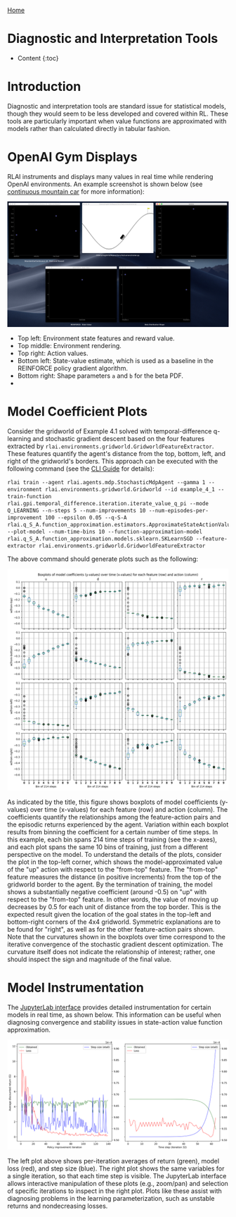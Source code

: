 [Home](index.md)

# Diagnostic and Interpretation Tools
* Content
{:toc}
  
# Introduction
Diagnostic and interpretation tools are standard issue for statistical models, though they would seem to be less 
developed and covered within RL. These tools are particularly important when value functions are approximated with 
models rather than calculated directly in tabular fashion.

# OpenAI Gym Displays
RLAI instruments and displays many values in real time while rendering OpenAI environments. An example screenshot is 
shown below (see [continuous mountain car](./case_studies/mountain_car_continuous.md) for more information):

![displays](./case_studies/mountain-car-continuous-figs/displays.png)

* Top left:  Environment state features and reward value.
* Top middle:  Environment rendering.
* Top right:  Action values.
* Bottom left:  State-value estimate, which is used as a baseline in the REINFORCE policy gradient algorithm.
* Bottom right:  Shape parameters `a` and `b` for the beta PDF.
* 
# Model Coefficient Plots
Consider the gridworld of Example 4.1 solved with temporal-difference q-learning and stochastic gradient descent based 
on the four features extracted by 
`rlai.environments.gridworld.GridworldFeatureExtractor`. These features quantify the agent's distance from the top, 
bottom, left, and right of the gridworld's borders. This approach can be executed with the following command (see the 
[CLI Guide](cli_guide.md) for details):
```
rlai train --agent rlai.agents.mdp.StochasticMdpAgent --gamma 1 --environment rlai.environments.gridworld.Gridworld --id example_4_1 --train-function rlai.gpi.temporal_difference.iteration.iterate_value_q_pi --mode Q_LEARNING --n-steps 5 --num-improvements 10 --num-episodes-per-improvement 100 --epsilon 0.05 --q-S-A rlai.q_S_A.function_approximation.estimators.ApproximateStateActionValueEstimator --plot-model --num-time-bins 10 --function-approximation-model rlai.q_S_A.function_approximation.models.sklearn.SKLearnSGD --feature-extractor rlai.environments.gridworld.GridworldFeatureExtractor
```
The above command should generate plots such as the following:

![gridworld-sgd-plot](gridworld_sgd.png)

As indicated by the title, this figure shows boxplots of model coefficients (y-values) over time (x-values) for each
feature (row) and action (column). The coefficients quantify the relationships among the feature-action pairs and the
episodic returns experienced by the agent. Variation within each boxplot results from binning the coefficient for a 
certain number of time steps. In this example, each bin spans 214 time steps of training (see the x-axes), and each
plot spans the same 10 bins of training, just from a different perspective on the model. To understand the details of 
the plots, consider the plot in the top-left corner, which shows the model-approximated value of the "up" action with 
respect to the "from-top" feature. The "from-top" feature measures the distance (in positive increments) from the top of 
the gridworld border to the agent. By the termination of training, the model shows a substantially negative coefficient 
(around -0.5) on "up" with respect to the "from-top" feature. In other words, the value of moving up decreases by 0.5 
for each unit of distance from the top border. This is the expected result given the location of the goal states in the 
top-left and bottom-right corners of the 4x4 gridworld. Symmetric explanations are to be found for "right", as well as 
for the other feature-action pairs shown. Note that the curvatures shown in the boxplots over time correspond to the 
iterative convergence of the stochastic gradient descent optimization. The curvature itself does not indicate the 
relationship of interest; rather, one should inspect the sign and magnitude of the final value.

# Model Instrumentation
The [JupyterLab interface](jupyterlab_guide.md) provides detailed instrumentation for certain models in real time, as
shown below. This information can be useful when diagnosing convergence and stability issues in state-action value
function approximation.

![sgd-instrumentation](jupyterlab-diag.png)

The left plot above shows per-iteration averages of return (green), model loss (red), and step size (blue). The right
plot shows the same variables for a single iteration, so that each time step is visible. The JupyterLab interface allows
interactive manipulation of these plots (e.g., zoom/pan) and selection of specific iterations to inspect in the right
plot. Plots like these assist with diagnosing problems in the learning parameterization, such as unstable returns and
nondecreasing losses.

